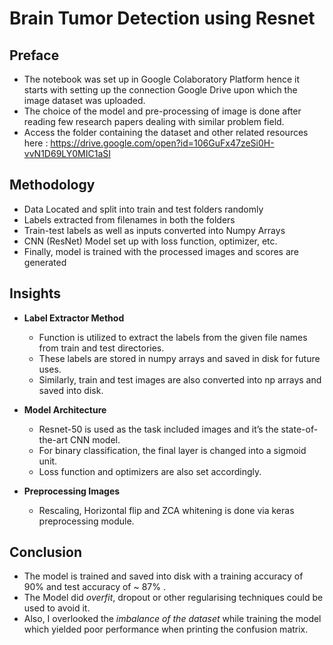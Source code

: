 # Brain Tumor Detection using Resnet

## Preface

- The notebook was set up in Google Colaboratory Platform hence it starts with setting up the connection Google Drive upon which the image dataset was uploaded.
- The choice of the model and pre-processing of image is done after reading few research papers dealing with similar problem field.
- Access the folder containing the dataset and other related resources here : https://drive.google.com/open?id=106GuFx47zeSi0H-vvN1D69LY0MIC1aSI

## Methodology

- Data Located and split into train and test folders randomly
- Labels extracted from filenames in both the folders
- Train-test labels as well as inputs converted into Numpy Arrays
- CNN (ResNet) Model set up with loss function, optimizer, etc.
- Finally, model is trained with the processed images and scores are generated

## Insights

- **Label Extractor Method**
   - Function is utilized to extract the labels from the given file names from train and test directories.
   - These labels are stored in numpy arrays and saved in disk for future uses.
   - Similarly, train and test images are also converted into np arrays and saved into disk.

-  **Model Architecture**
    - Resnet-50 is used as the task included images and it’s the state-of-the-art CNN model.
    - For binary classification, the final layer is changed into a sigmoid unit. 
    - Loss function and optimizers are also set accordingly.

- **Preprocessing Images**
   - Rescaling, Horizontal flip and ZCA whitening is done via keras preprocessing module.

## Conclusion

- The model is trained and saved into disk with a training accuracy of 90% and test accuracy of ~ 87% .
- The Model did *overfit*, dropout or other regularising techniques could be used to avoid it.
- Also, I overlooked the *imbalance of the dataset* while training the model which yielded poor performance when printing the confusion matrix. 
 
